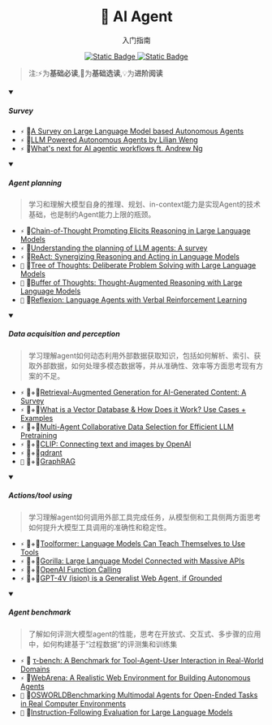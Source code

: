 <p align="center">
    <h1 align="center">🤖 AI Agent</h1>
    <p align="center">入门指南</p>
    <p align="center">
        <a href="https://github.com/PKU-DAIR">
            <img alt="Static Badge" src="https://img.shields.io/badge/%C2%A9-PKU--DAIR-%230e529d?labelColor=%23003985">
        </a>
        <a href="https://github.com/PKU-DAIR">
            <img alt="Static Badge" src="https://img.shields.io/badge/PKU--DAIR-black?logo=github">
        </a>
    </p>
</p>

> 注:⚡为**基础必读**,💎为**基础选读**,💡为**进阶阅读**


<details open>
<summary>

##### Survey

</summary>

- `⚡` 📄[A Survey on Large Language Model based Autonomous Agents](https://arxiv.org/abs/2308.11432)
- `⚡` 📄[LLM Powered Autonomous Agents by Lilian Weng](https://lilianweng.github.io/posts/2023-06-23-agent)
- `⚡` 📄[What's next for AI agentic workflows ft. Andrew Ng](https://youtu.be/sal78ACtGTc?si=i_kTdUFQVHq7rCE0)

</details>

<details open>
<summary>

##### Agent planning

</summary>

> 学习和理解大模型自身的推理、规划、in-context能力是实现Agent的技术基础，也是制约Agent能力上限的瓶颈。

- `⚡` 📄[Chain-of-Thought Prompting Elicits Reasoning in Large Language Models](https://arxiv.org/abs/2201.11903)
- `⚡` 📄[Understanding the planning of LLM agents: A survey](https://arxiv.org/pdf/2402.02716)
- `⚡` 📄[ReAct: Synergizing Reasoning and Acting in Language Models](https://arxiv.org/abs/2210.03629)
- `💎` 📄[Tree of Thoughts: Deliberate Problem Solving with Large Language Models](https://arxiv.org/abs/2305.10601)
- `💎` 📄[Buffer of Thoughts: Thought-Augmented Reasoning with Large Language Models](https://arxiv.org/abs/2406.04271)
- `💎` 📄[Reflexion: Language Agents with Verbal Reinforcement Learning](https://arxiv.org/abs/2303.11366)

</details>

<details open>
<summary>

##### Data acquisition and perception

</summary>

> 学习理解agent如何动态利用外部数据获取知识，包括如何解析、索引、获取外部数据，如何处理多模态数据等，并从准确性、效率等方面思考现有方案的不足。

- `⚡` 📄+💭[Retrieval-Augmented Generation for AI-Generated Content: A Survey](https://arxiv.org/pdf/2402.19473)
- `⚡` 📄+💭[What is a Vector Database & How Does it Work? Use Cases + Examples](https://www.pinecone.io/learn/vector-database/)
- `⚡` 📄+💭[Multi-Agent Collaborative Data Selection for Efficient LLM Pretraining](https://arxiv.org/abs/2410.08102)
- `⚡` 📄+💭[CLIP: Connecting text and images by OpenAI](https://openai.com/index/clip/)
- `⚡` 📄+💭[qdrant](https://github.com/qdrant/qdrant)
- `💎` 📄+💭[GraphRAG](https://github.com/microsoft/graphrag)

</details>

<details open>
<summary>

##### Actions/tool using

</summary>

> 学习理解agent如何调用外部工具完成任务，从模型侧和工具侧两方面思考如何提升大模型工具调用的准确性和稳定性。

- `⚡` 📄+💭[Toolformer: Language Models Can Teach Themselves to Use Tools](https://arxiv.org/abs/2302.04761)
- `⚡` 📄+💭[Gorilla: Large Language Model Connected with Massive APIs](https://arxiv.org/pdf/2305.15334)
- `⚡` 📄+💭[OpenAI Function Calling](https://platform.openai.com/docs/guides/function-calling)
- `⚡` 📄+💭[GPT-4V (ision) is a Generalist Web Agent, if Grounded](https://arxiv.org/abs/2401.01614)

</details>

<details open>
<summary>

##### Agent benchmark

</summary>

> 了解如何评测大模型agent的性能，思考在开放式、交互式、多步骤的应用中，如何构建基于“过程数据”的评测集和训练集

- `⚡` 📄 [τ-bench: A Benchmark for Tool-Agent-User Interaction in Real-World Domains](https://arxiv.org/abs/2406.12045)
- `⚡` 📄[WebArena: A Realistic Web Environment for Building Autonomous Agents](https://arxiv.org/abs/2307.13854)
- `💎` 📄[OSWORLDBenchmarking Multimodal Agents for Open-Ended Tasks in Real Computer Environments](https://arxiv.org/abs/2404.07972)
- `💎` 📄[Instruction-Following Evaluation for Large Language Models](https://arxiv.org/abs/2311.07911)

</details>

